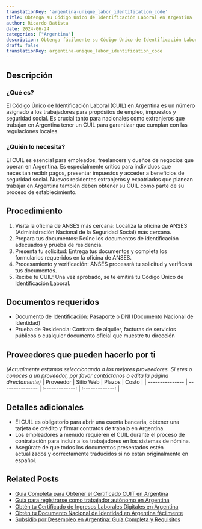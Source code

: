 ```yaml
---
translationKey: 'argentina-unique_labor_identification_code'
title: Obtenga su Código Único de Identificación Laboral en Argentina
author: Ricardo Batista
date: 2024-06-24
categories: ["Argentina"]
description: Obtenga fácilmente su Código Único de Identificación Laboral (CUIL) para transacciones laborales y financieras sin problemas en Argentina.
draft: false
translationKey: argentina-unique_labor_identification_code
---
```


## Descripción
### ¿Qué es?
El Código Único de Identificación Laboral (CUIL) en Argentina es un número asignado a los trabajadores para propósitos de empleo, impuestos y seguridad social. Es crucial tanto para nacionales como extranjeros que trabajan en Argentina tener un CUIL para garantizar que cumplan con las regulaciones locales.

### ¿Quién lo necesita?
El CUIL es esencial para empleados, freelancers y dueños de negocios que operan en Argentina. Es especialmente crítico para individuos que necesitan recibir pagos, presentar impuestos y acceder a beneficios de seguridad social. Nuevos residentes extranjeros y expatriados que planean trabajar en Argentina también deben obtener su CUIL como parte de su proceso de establecimiento.

## Procedimiento

1. Visita la oficina de ANSES más cercana: Localiza la oficina de ANSES (Administración Nacional de la Seguridad Social) más cercana.
2. Prepara tus documentos: Reúne los documentos de identificación adecuados y prueba de residencia.
3. Presenta tu solicitud: Entrega tus documentos y completa los formularios requeridos en la oficina de ANSES.
4. Procesamiento y verificación: ANSES procesará tu solicitud y verificará tus documentos.
5. Recibe tu CUIL: Una vez aprobado, se te emitirá tu Código Único de Identificación Laboral.

## Documentos requeridos

- Documento de Identificación: Pasaporte o DNI (Documento Nacional de Identidad)
- Prueba de Residencia: Contrato de alquiler, facturas de servicios públicos o cualquier documento oficial que muestre tu dirección

## Proveedores que pueden hacerlo por ti
_(Actualmente estamos seleccionando a los mejores proveedores. Si eres o conoces a un proveedor, por favor contáctanos o edita la página directamente)_
| Proveedor        |     Sitio Web     |     Plazos    |       Costo      |
| --------------- | --------------- |  :-------------: | :-------------: |

## Detalles adicionales

- El CUIL es obligatorio para abrir una cuenta bancaria, obtener una tarjeta de crédito y firmar contratos de trabajo en Argentina.
- Los empleadores a menudo requieren el CUIL durante el proceso de contratación para incluir a los trabajadores en los sistemas de nómina.
- Asegúrate de que todos los documentos presentados estén actualizados y correctamente traducidos si no están originalmente en español.
## Related Posts

- [Guía Completa para Obtener el Certificado CUIT en Argentina](https://tramitit.com/es/guides/argentina/constancia_de_cuit/)
- [Guía para registrarse como trabajador autónomo en Argentina](https://tramitit.com/es/guides/argentina/inscripción_al_régimen_de_autónomos/)
- [Obtén tu Certificado de Ingresos Laborales Digitales en Argentina](https://tramitit.com/es/guides/argentina/certificado_digital_de_ingresos_laborales/)
- [Obtén tu Documento Nacional de Identidad en Argentina fácilmente](https://tramitit.com/es/guides/argentina/documento_nacional_de_identidad/)
- [Subsidio por Desempleo en Argentina: Guía Completa y Requisitos](https://tramitit.com/es/guides/argentina/solicitud_de_subsidio_de_desempleo/)